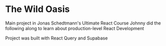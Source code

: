 # The Wild Oasis

Main project in Jonas Schedtmann's Ultimate React Course
Johnny did the following along to learn about production-level React Development

Project was built with React Query and Supabase
